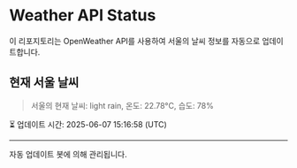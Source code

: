 
# Weather API Status

이 리포지토리는 OpenWeather API를 사용하여 서울의 날씨 정보를 자동으로 업데이트합니다.

## 현재 서울 날씨
> 서울의 현재 날씨: light rain, 온도: 22.78°C, 습도: 78%

⏳ 업데이트 시간: 2025-06-07 15:16:58 (UTC)

---
자동 업데이트 봇에 의해 관리됩니다.
